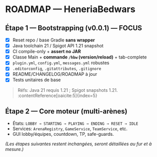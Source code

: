 # ROADMAP — HeneriaBedwars

## Étape 1 — Bootstrapping (v0.0.1) — **FOCUS**
- [x] Reset repo / base Gradle **sans wrapper**
- [x] Java toolchain 21 / Spigot API 1.21 snapshot
- [x] CI compile-only + **assert no JAR**
- [x] Classe Main + **commande `/hbw` (version/reload)** + tab-complete
- [x] `plugin.yml`, `config.yml`, `messages.yml` robustes
- [x] `.editorconfig`, `.gitattributes`, `.gitignore`
- [x] README/CHANGELOG/ROADMAP à jour
- [x] Tests unitaires de base

> Réfs: Java 21 requis 1.21 ; Spigot snapshots 1.21. :contentReference[oaicite:5]{index=5}

## Étape 2 — Core moteur (multi-arènes)
- États: `LOBBY → STARTING → PLAYING → ENDING → RESET → IDLE`
- Services: `ArenaRegistry`, `GameService`, `TeamService`, etc.
- GUI lobby/équipes, countdown, TP, safe-guards.

*(Les étapes suivantes restent inchangées, seront détaillées au fur et à mesure.)*

